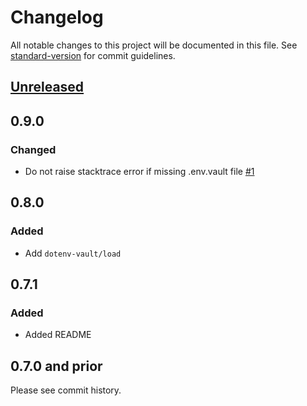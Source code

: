 # Changelog

All notable changes to this project will be documented in this file. See [standard-version](https://github.com/conventional-changelog/standard-version) for commit guidelines.

## [Unreleased](https://github.com/dotenv-org/dotenv-vault-ruby/compare/v0.9.0...master)

## 0.9.0

### Changed

- Do not raise stacktrace error if missing .env.vault file [#1](https://github.com/dotenv-org/dotenv-vault-ruby/pull/1)

## 0.8.0

### Added

- Add `dotenv-vault/load`

## 0.7.1

### Added

- Added README

## 0.7.0 and prior

Please see commit history.
